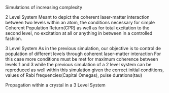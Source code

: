 Simulations of increasing complexity

2 Level System 
Meant to depict the coherent laser-matter interaction between two levels within an atom, the conditions necessary for simple Coherent Population Return(CPR) as well as for total excitation to the second level, no excitation at all or anything in between in a controlled fashion.

3 Level System 
As in the previous simulation, our objective is to control de population of different levels through coherent laser-matter interaction For this case more conditions must be met for maximum coherence between levels 1 and 3 while the previous simulation of a 2 level system can be reproduced as well within this simulation given the correct initial conditions, values of Rabi frequencies(Capital Omegas), pulse durations(tau)

Propagation within a crystal in a 3 Level System
